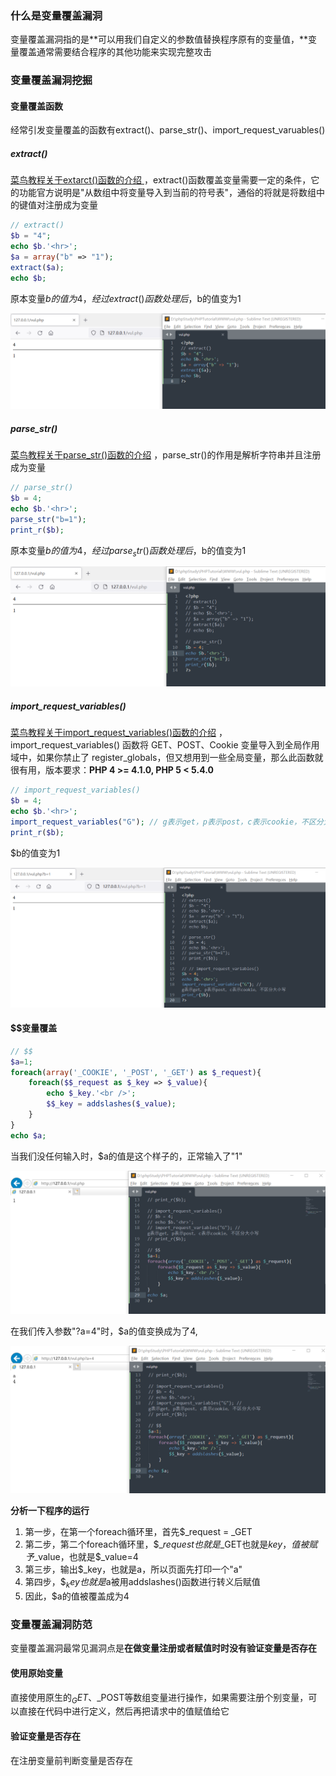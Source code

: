 ### 什么是变量覆盖漏洞

变量覆盖漏洞指的是**可以用我们自定义的参数值替换程序原有的变量值，**变量覆盖通常需要结合程序的其他功能来实现完整攻击



### 变量覆盖漏洞挖掘

#### 变量覆盖函数

经常引发变量覆盖的函数有extract()、parse_str()、import_request_varuables()



##### extract()

[菜鸟教程关于extarct()函数的介绍 ](https://www.runoob.com/php/func-array-extract.html) ，extract()函数覆盖变量需要一定的条件，它的功能官方说明是"从数组中将变量导入到当前的符号表"，通俗的将就是将数组中的键值对注册成为变量

```php
// extract()
$b = "4";
echo $b.'<hr>';
$a = array("b" => "1");
extract($a);
echo $b;
```

原本变量$b的值为4，经过extract()函数处理后，$b的值变为1

<img src="./img/1.png">



##### parse_str()

[菜鸟教程关于parse_str()函数的介绍](https://www.runoob.com/php/func-string-parse-str.html) ，parse_str()的作用是解析字符串并且注册成为变量

```php
// parse_str()
$b = 4;
echo $b.'<hr>';
parse_str("b=1");
print_r($b);
```

原本变量$b的值为4，经过parse_str()函数处理后，$b的值变为1

<img src="./img/2.png">



##### import_request_variables()

[菜鸟教程关于import_request_variables()函数的介绍](https://www.runoob.com/php/php-import_request_variables-function.html)  ，import_request_variables() 函数将 GET、POST、Cookie 变量导入到全局作用域中，如果你禁止了 register_globals，但又想用到一些全局变量，那么此函数就很有用，版本要求：**PHP 4 >= 4.1.0, PHP 5 < 5.4.0**

```php
// import_request_variables()
$b = 4;
echo $b.'<hr>';
import_request_variables("G"); // g表示get，p表示post，c表示cookie，不区分大小写
print_r($b);
```

$b的值变为1

<img src="./img/3.png">

#### $$变量覆盖

```php
// $$
$a=1;
foreach(array('_COOKIE', '_POST', '_GET') as $_request){
	foreach($$_request as $_key => $_value){
		echo $_key.'<br />';
		$$_key = addslashes($_value);
	}
}
echo $a;
```



当我们没任何输入时，$a的值是这个样子的，正常输入了"1"

<img src="./img/4.png">

在我们传入参数"?a=4"时，$a的值变换成为了4,

<img src="./img/5.png">

**分析一下程序的运行**



1. 第一步，在第一个foreach循环里，首先$\_request = \_GET
2. 第二步，第二个foreach循环里，$$\_request也就是$_GET也就是$key，值被赋予$\_value，也就是$\_value=4
3. 第三步，输出$_key，也就是a，所以页面先打印一个"a"
4. 第四步，$$_key也就是$a被用addslashes()函数进行转义后赋值
5. 因此，$a的值被覆盖成为4



### 变量覆盖漏洞防范

变量覆盖漏洞最常见漏洞点是**在做变量注册或者赋值时时没有验证变量是否存在**



#### 使用原始变量

直接使用原生的$_GET、$\_POST等数组变量进行操作，如果需要注册个别变量，可以直接在代码中进行定义，然后再把请求中的值赋值给它



#### 验证变量是否存在

在注册变量前判断变量是否存在